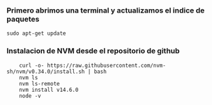 

### Primero abrimos una terminal y actualizamos el indice de paquetes
```
sudo apt-get update
```
### Instalacion de NVM desde el repositorio de github
```
    curl -o- https://raw.githubusercontent.com/nvm-sh/nvm/v0.34.0/install.sh | bash
    nvm ls
    nvm ls-remote
    nvm install v14.6.0
    node -v
